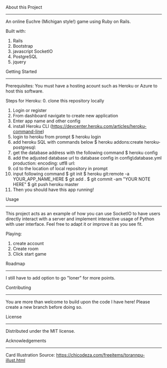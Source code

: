 About this Project
__________________________

An online Euchre (Michigan style!) game using Ruby on Rails. 

Built with:
1. Rails
2. Bootstrap
3. javascript SocketIO
4. PostgreSQL
5. jquery

Getting Started
__________________________

Prerequisites:
You must have a hosting acount such as Heroku or Azure to host this software.

Steps for Heroku:
0. clone this repository locally
1. Login or register
2. From dashboard navigate to create new application
3. Enter app name and other config
4. install Heroku CLI (https://devcenter.heroku.com/articles/heroku-command-line)
5. login to heroku from prompt
  $ heroku login
6. add heroku SQL with commands below
    $ heroku addons:create heroku-postgresql:<hobby-dev>
7. get the database address with the following command
    $ heroku config
8. add the adjusted database url to database config in config\database.yml
    production:
      encoding: utf8
      url: <Your DB URI Here >
9. cd to the location of local repository in prompt
10. input following command
  $ git init
  $ heroku git:remote -a YOUR_APP_NAME_HERE
  $ git add .
  $ git commit -am "YOUR NOTE HERE"
  $ git push heroku master
11. Then you should have this app running!



Usage
__________________________

This project acts as an example of how you can use SocketIO to have users directly interact with a server and implement interactive usage of Python with user interface. Feel free to adapt it or improve it as you see fit.

Playing:
1. create account
2. Create room
3. Click start game


Roadmap
__________________________

I still have to add option to go "loner" for more points. 


Contributing
__________________________

You are more than welcome to build upon the code I have here! Please create a new branch before doing so.


License
__________________________

Distributed under the MIT license.


Acknowledgements
__________________________
 
Card Illustration Source: https://chicodeza.com/freeitems/torannpu-illust.html

